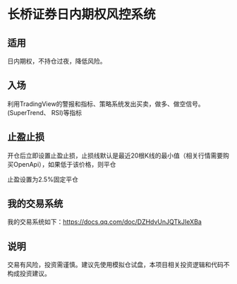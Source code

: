 # 长桥证券日内期权风控系统

## 适用

日内期权，不持仓过夜，降低风险。

## 入场

利用TradingView的警报和指标、策略系统发出买卖，做多、做空信号。(SuperTrend、 RSI)等指标

## 止盈止损

开仓后立即设置止盈止损，止损线默认是最近20根K线的最小值（相关行情需要购买OpenApi），如果低于该价格，则平仓

止盈设置为2.5%固定平仓

## 我的交易系统

我的交易系统如下：https://docs.qq.com/doc/DZHdvUnJQTkJIeXBa

## 说明

交易有风险，投资需谨慎。建议先使用模拟仓试盘，本项目相关投资逻辑和代码不构成投资建议。

